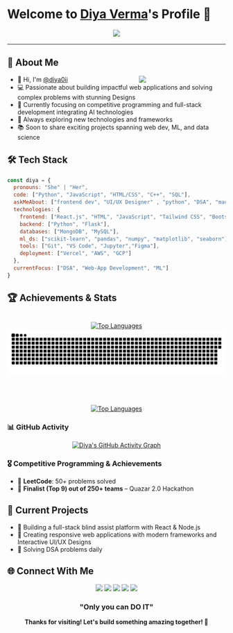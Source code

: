 # Welcome to [Diya Verma](https://github.com/diya0ii)'s Profile 👋

<div align="center">
  <img src="https://readme-typing-svg.herokuapp.com?&font=IBM+Plex+Sans&color=FFFFFF&size=25&duration=3000&lines=Welcome+to+my+GitHub+Profile!;I'm+Diya+Verma!;UI/UX+Designer;A+Competitive+Programmer;Full+Stack+Developer;ML+Enthusiast;Always+Learning+Something+New!" />
</div>


---

## 🚀 About Me

<img align="right" src="https://camo.githubusercontent.com/3f99f3a94add3763271f7a2985fca0e6ffe27530407d3e00182298bec6fc2a1f/68747470733a2f2f696d616765732d63646e2e65786368616e67652e6172742f71736871677230636a716d723570684431744b2d33676e6f6859576d66635877783656576e6b32376f33383f6578743d666173746c79266f7074696d697a653d6d656469756d276a706720" width="200"> 

- 👋 Hi, I'm [@diya0ii](https://github.com/diya0ii)
- 💻 Passionate about building impactful web applications and solving complex problems with stunning Designs
- 🎯 Currently focusing on competitive programming and full-stack development integrating AI technologies
- 🌱 Always exploring new technologies and frameworks
- 📚 Soon to share exciting projects spanning web dev, ML, and data science

## 🛠️ Tech Stack

```javascript
const diya = {
  pronouns: "She" | "Her",
  code: ["Python", "JavaScript", "HTML/CSS", "C++", "SQL"],
  askMeAbout: ["frontend dev", "UI/UX Designer" , "python", "DSA", "machine learning", "data science"],
  technologies: {
    frontend: ["React.js", "HTML", "JavaScript", "Tailwind CSS", "Bootstrap"],
    backend: ["Python", "Flask"],
    databases: ["MongoDB", "MySQL"],
    ml_ds: ["scikit-learn", "pandas", "numpy", "matplotlib", "seaborn"],
    tools: ["Git", "VS Code", "Jupyter","Figma"],
    deployment: ["Vercel", "AWS", "GCP"]
  },
  currentFocus: ["DSA", "Web-App Development", "ML"]
}
```

## 🏆 Achievements & Stats

<div align="center">


  

<br/>
<a href="https://github.com/diya0ii">
  <img src="https://github-readme-stats.vercel.app/api/top-langs/?username=diya0ii&layout=compact&theme=radical&hide_border=true&langs_count=8" alt="Top Languages" />
</a>

</div>

<div align= "center">

  <!-- Snake animation -->
  <img alt="snek" src="https://raw.githubusercontent.com/diya0ii/diya0ii/main/github-contribution-grid-snake-dark.svg" />

  <br/><br/>
  <!-- GitHub Stats -->
  <a href="https://github.com/diya0ii">
    <img src="https://github-readme-stats.vercel.app/api/top-langs/?username=diya0ii&layout=compact&theme=radical&hide_border=true&langs_count=8" alt="Top Languages" />
  </a>
</div>

### 📊 GitHub Activity
<div align="center">

[![Diya's GitHub Activity Graph](https://github-readme-activity-graph.vercel.app/graph?username=diya0ii&theme=react-dark&hide_border=true)](https://github.com/diya0ii)

</div>

### 🎖️ Competitive Programming & Achievements
- 🏅 **LeetCode**: 50+ problems solved 
- 🥉 **Finalist (Top 9) out of 250+ teams** – Quazar 2.0 Hackathon


</div>
</div>

## 🎯 Current Projects

- 🔨 Building a full-stack blind assist platform with React & Node.js
- 📱 Creating responsive web applications with modern frameworks and Interactive UI/UX Designs
- 🧠 Solving DSA problems daily

## 🌐 Connect With Me

<div align="center">

[<img src="https://img.shields.io/badge/LinkedIn-0077B5?style=for-the-badge&logo=linkedin&logoColor=white" />](https://www.linkedin.com/in/diya-verma-323665259/)
[<img src="https://img.shields.io/badge/Gmail-D14836?style=for-the-badge&logo=gmail&logoColor=white" />](mailto:diyav2004@gmail.com)
[<img src="https://img.shields.io/badge/GitHub-181717?style=for-the-badge&logo=github&logoColor=white" />](https://github.com/diya0ii)
[<img src="https://img.shields.io/badge/LeetCode-FFA116?style=for-the-badge&logo=leetcode&logoColor=black" />](https://leetcode.com/u/diya0ii/)
[<img src="https://img.shields.io/badge/Instagram-E4405F?style=for-the-badge&logo=instagram&logoColor=white" />](https://www.instagram.com/diya0ii/?hl=en)

</div>


<div align="center">
  
  ###  "Only you can DO IT" 
  
  **Thanks for visiting! Let's build something amazing together! 🚀**
</div>


<!--
**diya0ii/diya0ii** is a ✨ _special_ ✨ repository because its `README.md` (this file) appears on your GitHub profile.

Here are some ideas to get you started:

- 🔭 I’m currently working on ...
- 🌱 I’m currently learning ...
- 👯 I’m looking to collaborate on ...
- 🤔 I’m looking for help with ...
- 💬 Ask me about ...
- 📫 How to reach me: ...
- 😄 Pronouns: ...
- ⚡ Fun fact: ...
-->
